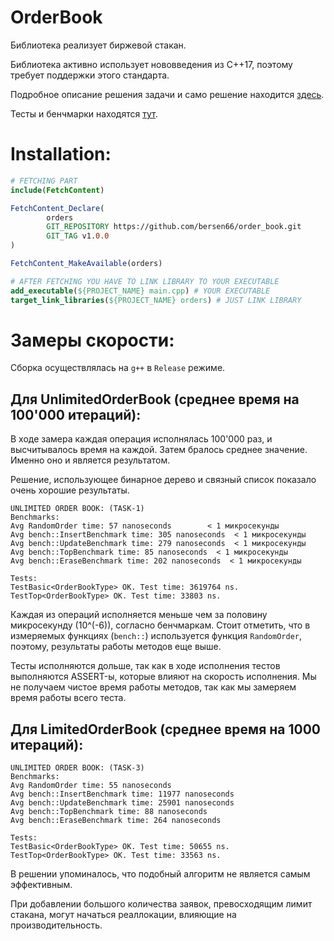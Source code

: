 # OrderBook

Библиотека реализует биржевой стакан.

Библиотека активно использует нововведения из C++17, поэтому требует поддержки
этого стандарта.

Подробное описание решения задачи и само решение
находится [здесь](https://github.com/bersen66/order_book/tree/main/lib).

Тесты и бенчмарки
находятся [тут](https://github.com/bersen66/order_book/tree/main/tests).

# Installation:

```CMake
# FETCHING PART
include(FetchContent)

FetchContent_Declare(
        orders
        GIT_REPOSITORY https://github.com/bersen66/order_book.git
        GIT_TAG v1.0.0
)

FetchContent_MakeAvailable(orders)

# AFTER FETCHING YOU HAVE TO LINK LIBRARY TO YOUR EXECUTABLE
add_executable(${PROJECT_NAME} main.cpp) # YOUR EXECUTABLE
target_link_libraries(${PROJECT_NAME} orders) # JUST LINK LIBRARY
```

# Замеры скорости:

Сборка осуществлялась на ```g++``` в ```Release``` режиме.

## Для UnlimitedOrderBook (среднее время на 100'000 итераций):

В ходе замера каждая операция исполнялась 100'000 раз, и высчитывалось время на
каждой. Затем бралось среднее значение. Именно оно и является результатом.

Решение, использующее бинарное дерево и связный список показало очень хорошие
результаты.

```
UNLIMITED ORDER BOOK: (TASK-1)
Benchmarks:
Avg RandomOrder time: 57 nanoseconds        < 1 микросекунды
Avg bench::InsertBenchmark time: 305 nanoseconds  < 1 микросекунды 
Avg bench::UpdateBenchmark time: 279 nanoseconds  < 1 микросекунды
Avg bench::TopBenchmark time: 85 nanoseconds  < 1 микросекунды
Avg bench::EraseBenchmark time: 202 nanoseconds  < 1 микросекунды

Tests:
TestBasic<OrderBookType> OK. Test time: 3619764 ns.
TestTop<OrderBookType> OK. Test time: 33803 ns.
```

Каждая из операций исполняется меньше чем за половину микросекунду (10^(-6)),
согласно бенчмаркам. Стоит отметить, что в измеряемых функциях (```bench::```)
используется функция ```RandomOrder```, поэтому, результаты работы методов еще
выше.

Тесты исполняются дольше, так как в ходе исполнения тестов выполняются ASSERT-ы,
которые влияют на скорость исполнения. Мы не получаем чистое время работы
методов, так как мы замеряем время работы
всего теста.

## Для LimitedOrderBook (среднее время на 1000 итераций):

```
UNLIMITED ORDER BOOK: (TASK-3)
Benchmarks:
Avg RandomOrder time: 55 nanoseconds
Avg bench::InsertBenchmark time: 11977 nanoseconds
Avg bench::UpdateBenchmark time: 25901 nanoseconds
Avg bench::TopBenchmark time: 88 nanoseconds
Avg bench::EraseBenchmark time: 264 nanoseconds

Tests:
TestBasic<OrderBookType> OK. Test time: 50655 ns.
TestTop<OrderBookType> OK. Test time: 33563 ns.
```

В решении упоминалось, что подобный алгоритм не является самым эффективным.

При добавлении большого количества заявок, превосходящим лимит стакана, могут
начаться реаллокации, влияющие на производительность.

